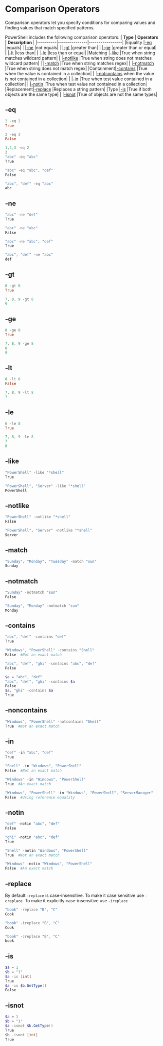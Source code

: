 # Comparison Operators

Comparison operators let you specify conditions for comparing values and finding values that match specified patterns.

PowerShell includes the following comparison operators:
| **Type** | **Operators** | **Description** |
|----------|---------------|-----------------|
|Equality   |[-eq](#eq) |equals|
|           |[-ne](#ne)         |not equals|
|           |[-gt](#gt)         |greater than|
|           |[-ge](#ge)         |greater than or equal|
|           |[-lt](#lt)         |less than|
|           |[-le](#le)         |less than or equal|
|Matching   |[-like](#like)       |True when string matches wildcard pattern|
|           |[-notlike](#notlike)    |True when string does not matches wildcard pattern|
|           |[-match](#match)      |True when string matches regex|
|           |[-notmatch](#notmatch)   |True when string does not match regex|
|Containment|[-contains](#contains)  |True when the value is contained in a collection|
|           |[-notcontains](#noncontains) when the value is not contained in a collection|
|           |[-in](#in)         |True when test value contained in a collection|
|           |[-notin](#notin)      |True when test value not contained in a collection|
|Replacement|[-replace](#replace)    |Replaces a string pattern|
|Type       |[-is](#is)         |True if both objects are the same type|
|           |[-isnot](#isnot)      |True of objects are not the same types|

## -eq

```PowerShell
2 -eq 2
True

2 -eq 3
False

1,2,3 -eq 2
2
"abc" -eq "abc"
True

"abc" -eq "abc", "def"
False

"abc", "def" -eq "abc"
abc
```

## -ne

```PowerShell
"abc" -ne "def"
True

"abc" -ne "abc"
False

"abc" -ne "abc", "def"
True

"abc", "def" -ne "abc"
def
```

## -gt

```PowerShell
8 -gt 6
True

7, 8, 9 -gt 8
9
```

## -ge

```PowerShell
8 -ge 8
True

7, 8, 9 -ge 8
8
9
```

## -lt

```PowerShell
8 -lt 6
False

7, 8, 9 -lt 8
7
```

## -le

```PowerShell
6 -le 8
True

7, 8, 9 -le 8
7
8
```

## -like

```PowerShell
"PowerShell" -like "*shell"
True

"PowerShell", "Server" -like "*shell"
PowerShell
```

## -notlike

```PowerShell
"PowerShell" -notlike "*shell"
False

"PowerShell", "Server" -notlike "*shell"
Server
```

## -match

```PowerShell
"Sunday", "Monday", "Tuesday" -match "sun"
Sunday
```

## -notmatch

```PowerShell
"Sunday" -notmatch "sun"
False

"Sunday", "Monday" -notmatch "sun"
Monday
```

## -contains

```PowerShell
"abc", "def" -contains "def"
True

"Windows", "PowerShell" -contains "Shell"
False  #Not an exact match

"abc", "def", "ghi" -contains "abc", "def"
False

$a = "abc", "def"
"abc", "def", "ghi" -contains $a
False
$a, "ghi" -contains $a
True
```

## -noncontains

```PowerShell
"Windows", "PowerShell" -notcontains "Shell"
True  #Not an exact match
```

## -in

```PowerShell
"def" -in "abc", "def"
True

"Shell" -in "Windows", "PowerShell"
False  #Not an exact match

"Windows" -in "Windows", "PowerShell"
True  #An exact match

"Windows", "PowerShell" -in "Windows", "PowerShell", "ServerManager"
False  #Using reference equality
```

## -notin

```PowerShell
"def" -notin "abc", "def"
False

"ghi" -notin "abc", "def"
True

"Shell" -notin "Windows", "PowerShell"
True  #Not an exact match

"Windows" -notin "Windows", "PowerShell"
False  #An exact match
```

## -replace

By default ```-replace``` is case-insensitive. To make it case sensitive use ```-creplace```. To make it explicitly case-insensitive use ```-ireplace```

```PowerShell
"book" -replace "B", "C"
Cook

"book" -ireplace "B", "C"
Cook

"book" -creplace "B", "C"
book
```

## -is

```PowerShell
$a = 1
$b = "1"
$a -is [int]
True
$a -is $b.GetType()
False
```

## -isnot

```PowerShell
$a = 1
$b = "1"
$a -isnot $b.GetType()
True
$b -isnot [int]
True
```
